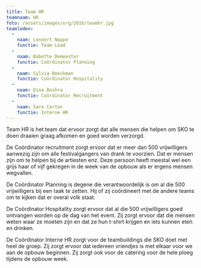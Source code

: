 ```yaml
---
title: Team HR
teamnaam: HR
foto: /assets/images/org/2016/teamhr.jpg
teamleden:
  -
    naam: Lennert Noppe
    functie: Team Lead
  -
    naam: Babette Demeester
    functie: Coördinator Planning
  -
    naam: Sylvia Beeckman
    functie: Coördinator Hospitality
  -
    naam: Dina Boshra
    functie: Coördinator Recruitment
  -
    naam: Sara Carton
    functie: Interne HR
---
```


Team HR is het team dat ervoor zorgt dat alle mensen die helpen om SKO te doen draaien graag afkomen en goed worden verzorgd.

De Coördinator recruitment zorgt ervoor dat er meer dan 500 vrijwilligers aanwezig zijn om alle festivalgangers van drank te voorzien. Dat er mensen zijn om te helpen bij de artiesten enz. Deze persoon heeft meestal wel een grijs haar of vijf gekregen in de week van de opbouw als er ergens mensen wegvallen.

De Coördinator Planning is degene die verantwoordelijk is om al die 500 vrijwilligers bij een taak te zetten. Hij of zij coördineert met de andere teams om te kijken dat er overal volk staat.

De Coördinator Hospitality zorgt ervoor dat al die 500 vrijwilligers goed ontvangen worden op de dag van het event. Zij zorgt ervoor dat die mensen weten waar ze moeten zijn en dat ze hun t-shirt krijgen en iets kunnen eten en drinken.

De Coördinator Interne HR zorgt voor de teambuildings die SKO doet met heel de groep. Zij zorgt ervoor dat iedereen vriendjes is met elkaar voor we aan de opbouw beginnen. Zij zorgt ook voor de catering voor de hele ploeg tijdens de opbouw week.
